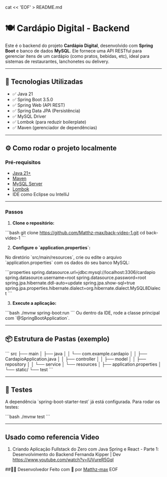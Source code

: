 cat << 'EOF' > README.md
# 🍽️ Cardápio Digital - Backend

Este é o backend do projeto **Cardápio Digital**, desenvolvido com **Spring Boot** e banco de dados **MySQL**. Ele fornece uma API RESTful para gerenciar itens de um cardápio (como pratos, bebidas, etc), ideal para sistemas de restaurantes, lanchonetes ou delivery.

---

## 🚀 Tecnologias Utilizadas

- ✅ Java 21
- ✅ Spring Boot 3.5.0
- ✅ Spring Web (API REST)
- ✅ Spring Data JPA (Persistência)
- ✅ MySQL Driver
- ✅ Lombok (para reduzir boilerplate)
- ✅ Maven (gerenciador de dependências)

---

## ⚙️ Como rodar o projeto localmente

### Pré-requisitos

- [Java 21+](https://www.oracle.com/java/technologies/javase/jdk21-archive-downloads.html)
- [Maven](https://maven.apache.org/)
- [MySQL Server](https://dev.mysql.com/downloads/installer/)
- [Lombok](https://projectlombok.org/download)
- IDE como Eclipse ou IntelliJ

---

### Passos

1. **Clone o repositório:**

\`\`\`bash
git clone https://github.com/Matthz-max/back-video-1.git
cd back-video-1
\`\`\`

2. **Configure o \`application.properties\`:**

No diretório \`src/main/resources\`, crie ou edite o arquivo \`application.properties\` com os dados do seu banco MySQL:

\`\`\`properties
spring.datasource.url=jdbc:mysql://localhost:3306/cardapio
spring.datasource.username=root
spring.datasource.password=root
spring.jpa.hibernate.ddl-auto=update
spring.jpa.show-sql=true
spring.jpa.properties.hibernate.dialect=org.hibernate.dialect.MySQL8Dialect
\`\`\`

3. **Execute a aplicação:**

\`\`\`bash
./mvnw spring-boot:run
\`\`\`
Ou dentro da IDE, rode a classe principal com \`@SpringBootApplication\`.

---

## 📦 Estrutura de Pastas (exemplo)

\`\`\`
src
├── main
│   ├── java
│   │   └── com.example.cardapio
│   │       ├── CardapioApplication.java
│   │       ├── controller
│   │       ├── model
│   │       ├── repository
│   │       └── service
│   └── resources
│       ├── application.properties
│       └── static/
└── test
\`\`\`

---

## 🧪 Testes

A dependência \`spring-boot-starter-test\` já está configurada. Para rodar os testes:

\`\`\`bash
./mvnw test
\`\`\`

---
 
## Usado como referencia Video 
1. Criando Aplicação Fullstack do Zero com Java Spring e React - Parte 1: Desenvolvimento do Backend
Fernanda Kipper | Dev
https://www.youtube.com/watch?v=lUVureR5GqI

##👨‍💻 Desenvolvedor
Feito com 💙 por [Matthz-max](https://github.com/Matthz-max)
EOF
